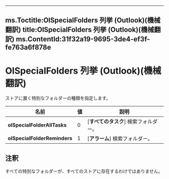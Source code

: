 

---
ms.Toctitle:OlSpecialFolders 列挙 (Outlook)(機械翻訳)
title:OlSpecialFolders 列挙 (Outlook)(機械翻訳)
ms.ContentId:31f32a19-9695-3de4-ef3f-fe763a6f878e
---
# OlSpecialFolders 列挙 (Outlook)(機械翻訳)




ストアに置く特別なフォルダーの種類を指定します。

|**名前**|**値**|**説明**|
|---|---|---|
|**olSpecialFolderAllTasks**|0|[**すべてのタスク**] 検索フォルダー。|
|**olSpecialFolderReminders**|1|[**アラーム**] 検索フォルダー。|



## 注釈
すべての特別なフォルダーが、すべてのストアに存在するわけではありません。





